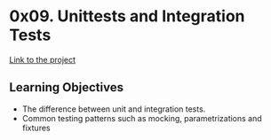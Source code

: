 # 0x09. Unittests and Integration Tests
[Link to the project](https://intranet.hbtn.io/projects/610)

## Learning Objectives
<ul>
<li>The difference between unit and integration tests.</li>
<li>Common testing patterns such as mocking, parametrizations and fixtures</li>
</ul>
